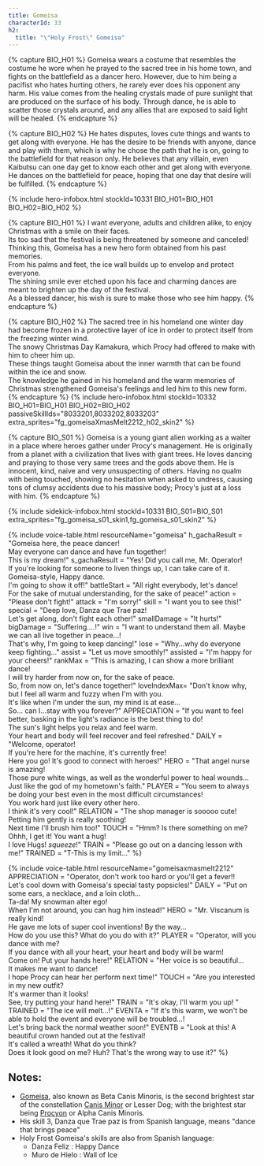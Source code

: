 ```yaml
---
title: Gomeisa
characterId: 33
h2:
  title: "\"Holy Frost\" Gomeisa"
---
```


{% capture BIO_H01 %}
Gomeisa wears a costume that resembles the costume he wore when he prayed to the sacred tree in his home town, and fights on the battlefield as a dancer hero. However, due to him being a pacifist who hates hurting others, he rarely ever does his opponent any harm. His value comes from the healing crystals made of pure sunlight that are produced on the surface of his body. Through dance, he is able to scatter those crystals around, and any allies that are exposed to said light will be healed.
{% endcapture %}

{% capture BIO_H02 %}
He hates disputes, loves cute things and wants to get along with everyone. He has the desire to be friends with anyone, dance and play with them, which is why he chose the path that he is on, going to the battlefield for that reason only. He believes that any villain, even Kaibutsu can one day get to know each other and get along with everyone. He dances on the battlefield for peace, hoping that one day that desire will be fulfilled.
{% endcapture %}

{% include hero-infobox.html stockId=10331 BIO_H01=BIO_H01 BIO_H02=BIO_H02 %}

{% capture BIO_H01 %}
I want everyone, adults and children alike, to enjoy Christmas with a smile on their faces.<br>
Its too sad that the festival is being threatened by someone and canceled!<br>
Thinking this, Gomeisa has a new hero form obtained from his past memories.<br>
From his palms and feet, the ice wall builds up to envelop and protect everyone.<br>
The shining smile ever etched upon his face and charming dances are meant to brighten up the day of the festival.<br>
As a blessed dancer, his wish is sure to make those who see him happy.
{% endcapture %}

{% capture BIO_H02 %}
The sacred tree in his homeland one winter day had become frozen in a protective layer of ice in order to protect itself from the freezing winter wind.<br>The snowy Christmas Day Kamakura, which Procy had offered to make with him to cheer him up.<br>These things taught Gomeisa about the inner warmth that can be found within the ice and snow.<br>The knowledge he gained in his homeland and the warm memories of Christmas strengthened Gomeisa's feelings and led him to this new form.
{% endcapture %}
{% include hero-infobox.html stockId=10332 BIO_H01=BIO_H01 BIO_H02=BIO_H02 passiveSkillIds="8033201,8033202,8033203" extra_sprites="fg_gomeisaXmasMelt2212_h02_skin2" %}

{% capture BIO_S01 %}
Gomeisa is a young giant alien working as a waiter in a place where heroes gather under Procy's management. He is originally from a planet with a civilization that lives with giant trees. He loves dancing and praying to those very same trees and the gods above them. He is innocent, kind, naive and very unsuspecting of others. Having no qualm with being touched, showing no hesitation when asked to undress, causing tons of clumsy accidents due to his massive body; Procy's just at a loss with him.
{% endcapture %}

{% include sidekick-infobox.html stockId=10331 BIO_S01=BIO_S01 extra_sprites="fg_gomeisa_s01_skin1,fg_gomeisa_s01_skin2" %}

{% include voice-table.html resourceName="gomeisa"
h_gachaResult = "Gomeisa here, the peace dancer!<br>May everyone can dance and have fun together!<br>This is my dream!"
s_gachaResult = "Yes! Did you call me, Mr. Operator!<br>If you're looking for someone to liven things up, I can take care of it.<br>Gomeisa-style, Happy dance.<br>I'm going to show it off!"
battleStart = "All right everybody, let's dance!<br>For the sake of mutual understanding, for the sake of peace!"
action = "Please don't fight!"
attack = "I'm sorry!"
skill = "I want you to see this!"
special = "Deep love, Danza que Trae paz!<br>Let's get along, don't fight each other!"
smallDamage = "It hurts!"
bigDamage = "Suffering....!"
win = "I want to understand them all. Maybe we can all live together in peace...!<br>That's why, I'm going to keep dancing!"
lose = "Why...why do everyone keep fighting..."
assist = "Let us move smoothly!"
assisted = "I'm happy for your cheers!"
rankMax = "This is amazing, I can show a more brilliant dance!<br>I will try harder from now on, for the sake of peace.<br>So, from now on, let's dance together!"
loveIndexMax= "Don't know why, but I feel all warm and fuzzy when I'm with you.<br>It's like when I'm under the sun, my mind is at ease...<br>So... can I...stay with you forever?"
APPRECIATION = "If you want to feel better, basking in the light's radiance is the best thing to do!<br>The sun's light helps you relax and feel warm.<br>Your heart and body will feel recover and feel refreshed."
DAILY = "Welcome, operator!<br>If you're here for the machine, it's currently free!<br>Here you go! It's good to connect with heroes!"
HERO = "That angel nurse is amazing!<br>Those pure white wings, as well as the wonderful power to heal wounds...<br>Just like the god of my hometown's faith."
PLAYER = "You seem to always be doing your best even in the most difficult circumstances!<br>You work hard just like every other hero.<br>I think it's very cool!"
RELATION = "The shop manager is sooooo cute!<br>Petting him gently is really soothing!<br>Next time I'll brush him too!"
TOUCH = "Hmm? Is there something on me?<br>Ohhh, I get it! You want a hug!<br>I love Hugs! *squeeze*!"
TRAIN = "Please go out on a dancing lesson with me!"
TRAINED = "T-This is my limit..."
%}

{% include voice-table.html resourceName="gomeisaxmasmelt2212"
APPRECIATION = "Operator, don't work too hard or you'll get a fever!!<br>Let's cool down with Gomeisa's special tasty popsicles!"
DAILY = "Put on some ears, a necklace, and a loin cloth...<br>Ta-da! My snowman alter ego!<br>When I'm not around, you can hug him instead!"
HERO = "Mr. Viscanum is really kind!<br>He gave me lots of super cool inventions! By the way...<br>How do you use this? What do you do with it?"
PLAYER = "Operator, will you dance with me?<br>If you dance with all your heart, your heart and body will be warm!<br>Come on! Put your hands here!"
RELATION = "Her voice is so beautiful...<br>It makes me want to dance!<br>I hope Procy can hear her perform next time!"
TOUCH = "Are you interested in my new outfit?<br>It's warmer than it looks!<br>See, try putting your hand here!"
TRAIN = "It's okay, I'll warm you up! "
TRAINED = "The ice will melt...!"
EVENTA = "If it's this warm, we won't be able to hold the event and everyone will be troubled...!<br>Let's bring back the normal weather soon!"
EVENTB = "Look at this! A beautiful crown handed out at the festival!<br>It's called a wreath! What do you think?<br>Does it look good on me? Huh? That's the wrong way to use it?"
%}

## Notes:

- [Gomeisa](https://en.wikipedia.org/wiki/Beta_Canis_Minoris), also known as Beta Canis Minoris, is the second brightest star of the constellation [Canis Minor](https://en.wikipedia.org/wiki/Canis_Minor) or Lesser Dog; with the brightest star being [Procyon](https://en.wikipedia.org/wiki/Procyon) or Alpha Canis Minoris.
- His skill 3, Danza que Trae paz is from Spanish language, means "dance that brings peace"
- Holy Frost Gomeisa's skills are also from Spanish language:
  - Danza Feliz : Happy Dance
  - Muro de Hielo : Wall of Ice

